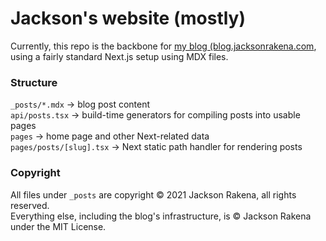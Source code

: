# Jackson's website (mostly)
Currently, this repo is the backbone for [my blog (blog.jacksonrakena.com](https://blog.jacksonrakena.com), using a fairly standard Next.js setup using MDX files.

### Structure
`_posts/*.mdx` -> blog post content  
`api/posts.tsx` -> build-time generators for compiling posts into usable pages  
`pages` -> home page and other Next-related data  
`pages/posts/[slug].tsx` -> Next static path handler for rendering posts  

### Copyright
All files under `_posts` are copyright &copy; 2021 Jackson Rakena, all rights reserved.  
Everything else, including the blog's infrastructure, is &copy; Jackson Rakena under the MIT License.
